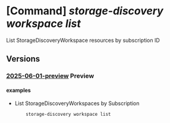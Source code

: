 # [Command] _storage-discovery workspace list_

List StorageDiscoveryWorkspace resources by subscription ID

## Versions

### [2025-06-01-preview](/Resources/mgmt-plane/L3N1YnNjcmlwdGlvbnMve30vcHJvdmlkZXJzL21pY3Jvc29mdC5zdG9yYWdlZGlzY292ZXJ5L3N0b3JhZ2VkaXNjb3Zlcnl3b3Jrc3BhY2Vz/2025-06-01-preview.xml) **Preview**

<!-- mgmt-plane /subscriptions/{}/providers/microsoft.storagediscovery/storagediscoveryworkspaces 2025-06-01-preview -->
<!-- mgmt-plane /subscriptions/{}/resourcegroups/{}/providers/microsoft.storagediscovery/storagediscoveryworkspaces 2025-06-01-preview -->

#### examples

- List StorageDiscoveryWorkspaces by Subscription
    ```bash
        storage-discovery workspace list
    ```
